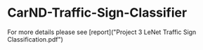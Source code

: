 # CarND-Traffic-Sign-Classifier

For more details please see [report]("Project 3 LeNet Traffic Sign Classification.pdf")
